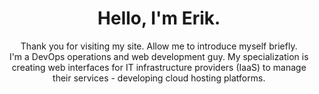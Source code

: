 <!DOCTYPE html>
<html lang="en">
<head>
    <meta charset="UTF-8">
    <meta http-equiv="X-UA-Compatible" content="IE=edge">
    <meta name="viewport" content="width=device-width, initial-scale=1.0">
    <title>Stütz Erik's GitHub profile</title>
    <meta name="description" content="Stütz Erik's GitHub profile - DevOps, Developer, PhP, Python, React, Linux, VMs">
    <meta name="keywords" content="DevOps, Developer, PhP, Python, React, Linux, VMs">
    <meta name="author" content="Stütz Erik">
    <meta name="robots" content="index, follow">
    <meta name="revisit-after" content="1 Week">
    <meta name="distribution" content="local">
     <meta name="rating" content="general">
</head>
<body>
    <h1 align="center">Hello, I'm Erik.</h1>
     <p align="center">
       Thank you for visiting my site. Allow me to introduce myself briefly.<br>
       I'm a DevOps operations and web development guy. My specialization is creating web interfaces for IT infrastructure providers (IaaS) to manage their services -        developing cloud hosting platforms.
     </p>
</body>
</html>
